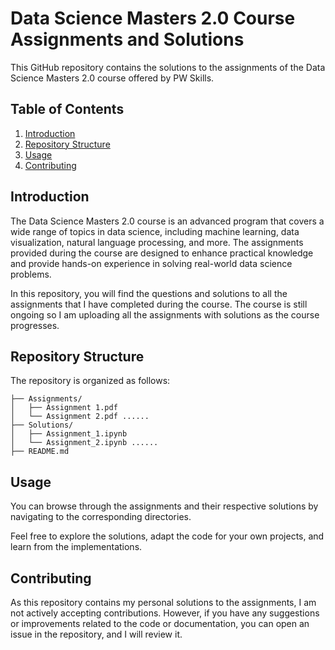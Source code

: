# Data Science Masters 2.0 Course Assignments and Solutions

This GitHub repository contains the solutions to the assignments of the Data Science Masters 2.0 course offered by PW Skills.

## Table of Contents

1. [Introduction](#introduction)
2. [Repository Structure](#repository-structure)
3. [Usage](#usage)
4. [Contributing](#contributing)

## Introduction

The Data Science Masters 2.0 course is an advanced program that covers a wide range of topics in data science, including machine learning, data visualization, natural language processing, and more. The assignments provided during the course are designed to enhance practical knowledge and provide hands-on experience in solving real-world data science problems.

In this repository, you will find the questions and solutions to all the assignments that I have completed during the course. The course is still ongoing so I am uploading all the assignments with solutions as the course progresses.

## Repository Structure

The repository is organized as follows:

```
├── Assignments/
│   ├── Assignment 1.pdf
│   └── Assignment 2.pdf ......
├── Solutions/
│   ├── Assignment_1.ipynb
│   └── Assignment_2.ipynb ......
├── README.md
```

## Usage

You can browse through the assignments and their respective solutions by navigating to the corresponding directories.

Feel free to explore the solutions, adapt the code for your own projects, and learn from the implementations.

## Contributing

As this repository contains my personal solutions to the assignments, I am not actively accepting contributions. However, if you have any suggestions or improvements related to the code or documentation, you can open an issue in the repository, and I will review it.

